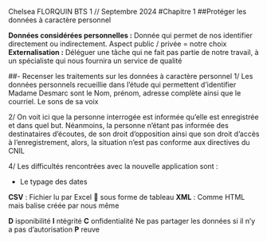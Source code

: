 Chelsea FLORQUIN BTS 1 // Septembre 2024
#Chapitre 1
##Protéger les données à caractère personnel

**Données considérées personnelles :** 
Donnée qui permet de nos identifier directement ou indirectement. Aspect public / privée = notre choix 
**Externalisation :** Déléguer une tâche qui ne fait pas partie de notre travail, à un spécialiste qui nous fournira un service de qualité 

##-	Recenser les traitements sur les données à caractère personnel
1/ Les données personnels recueillie dans l’étude qui permettent d’identifier Madame Desmarc sont le Nom, prénom, adresse complète ainsi que le courriel. 
Le sons de sa voix 

2/ On voit ici que la personne interrogée est informée qu’elle est enregistrée et dans quel but. Néanmoins, la personne n’étant pas informée des destinataires d’écoutes, de son droit d’opposition ainsi que son droit d’accès à l’enregistrement, alors, la situation n’est pas conforme aux directives du CNIL
 
4/ Les difficultés rencontrées avec la nouvelle application sont :
-	Le typage des dates 

**CSV** : Fichier lu par Excel  sous forme de tableau 
**XML** : Comme HTML mais balise créée par nous même 

**D** isponibilité
**I** ntégrité 
**C** onfidentialité
Ne pas partager les données si il n’y a pas d’autorisation
**P** reuve
